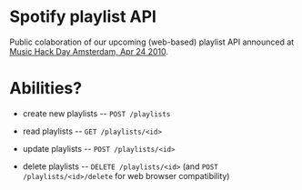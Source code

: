 # Spotify playlist API

Public colaboration of our upcoming (web-based) playlist API announced at [Music Hack Day Amsterdam, Apr 24 2010](http://amsterdam.musichackday.org/).

# Abilities?

- create new playlists -- `POST /playlists`

- read playlists -- `GET /playlists/<id>`

- update playlists -- `POST /playlists/<id>`

- delete playlists -- `DELETE /playlists/<id>` (and `POST /playlists/<id>/delete` for web browser compatibility)

